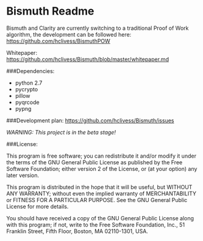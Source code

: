 Bismuth Readme
=======

Bismuth and Clarity are currently switching to a traditional Proof of Work algorithm, the development can be followed here: https://github.com/hclivess/BismuthPOW

Whitepaper:
https://github.com/hclivess/Bismuth/blob/master/whitepaper.md

###Dependencies:

* python 2.7
* pycrypto
* pillow
* pyqrcode
* pypng

###Development plan:
https://github.com/hclivess/Bismuth/issues

*WARNING: This project is in the beta stage!*

###License:

This program is free software; you can redistribute it and/or
modify it under the terms of the GNU General Public License
as published by the Free Software Foundation; either version 2
of the License, or (at your option) any later version.

This program is distributed in the hope that it will be useful,
but WITHOUT ANY WARRANTY; without even the implied warranty of
MERCHANTABILITY or FITNESS FOR A PARTICULAR PURPOSE.  See the
GNU General Public License for more details.

You should have received a copy of the GNU General Public License
along with this program; if not, write to the Free Software
Foundation, Inc., 51 Franklin Street, Fifth Floor, Boston, MA  02110-1301, USA.

